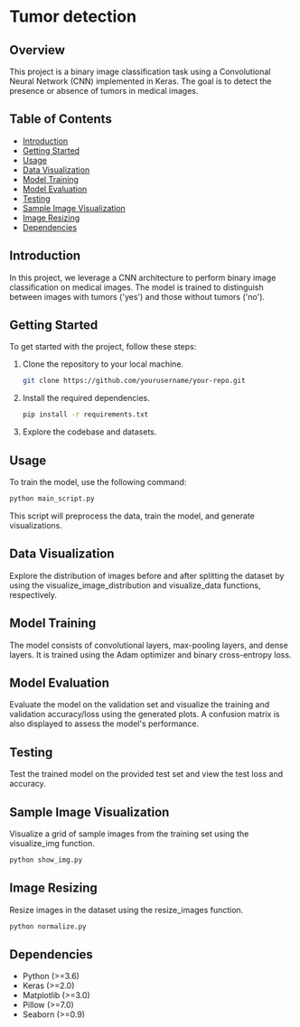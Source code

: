 
# Tumor detection

## Overview

This project is a binary image classification task using a Convolutional Neural Network (CNN) implemented in Keras. The goal is to detect the presence or absence of tumors in medical images.

## Table of Contents

- [Introduction](#introduction)
- [Getting Started](#getting-started)
- [Usage](#usage)
- [Data Visualization](#data-visualization)
- [Model Training](#model-training)
- [Model Evaluation](#model-evaluation)
- [Testing](#testing)
- [Sample Image Visualization](#sample-image-visualization)
- [Image Resizing](#image-resizing)
- [Dependencies](#dependencies)

## Introduction

In this project, we leverage a CNN architecture to perform binary image classification on medical images. The model is trained to distinguish between images with tumors ('yes') and those without tumors ('no').

## Getting Started

To get started with the project, follow these steps:

1. Clone the repository to your local machine.
   ```bash
   git clone https://github.com/yourusername/your-repo.git
   

2. Install the required dependencies.
   ```bash
   pip install -r requirements.txt
   ```

3. Explore the codebase and datasets.

## Usage

To train the model, use the following command:
   ```bash
   python main_script.py
   ```

This script will preprocess the data, train the model, and generate visualizations.

## Data Visualization

Explore the distribution of images before and after splitting the dataset by using the visualize_image_distribution and visualize_data functions, respectively.

## Model Training

The model consists of convolutional layers, max-pooling layers, and dense layers. It is trained using the Adam optimizer and binary cross-entropy loss.

## Model Evaluation

Evaluate the model on the validation set and visualize the training and validation accuracy/loss using the generated plots. A confusion matrix is also displayed to assess the model's performance.

## Testing

Test the trained model on the provided test set and view the test loss and accuracy.

## Sample Image Visualization

Visualize a grid of sample images from the training set using the visualize_img function.
   ```bash
   python show_img.py
   ```

## Image Resizing

Resize images in the dataset using the resize_images function.
   ```bash
   python normalize.py
   ```

## Dependencies

- Python (>=3.6)
- Keras (>=2.0)
- Matplotlib (>=3.0)
- Pillow (>=7.0)
- Seaborn (>=0.9)
